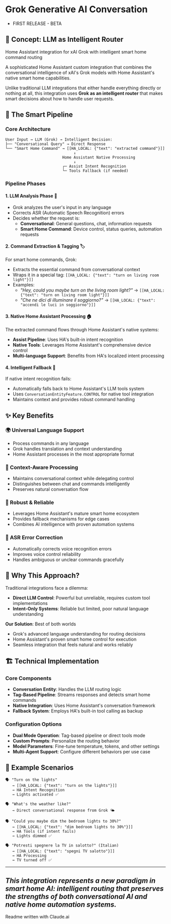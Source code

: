 # Grok Generative AI Conversation 
- FIRST RELEASE - BETA
## 🎯 Concept: LLM as Intelligent Router
Home Assistant integration for xAI Grok with intelligent smart home command routing

A sophisticated Home Assistant custom integration that combines the conversational intelligence of xAI's Grok models with Home Assistant's native smart home capabilities.


Unlike traditional LLM integrations that either handle everything directly or nothing at all, this integration uses **Grok as an intelligent router** that makes smart decisions about how to handle user requests.

## 🔄 The Smart Pipeline

### Core Architecture

```
User Input → LLM (Grok) → Intelligent Decision:
├── "Conversational Query" → Direct Response
└── "Smart Home Command" → [[HA_LOCAL: {"text": "extracted command"}]]
                              ↓
                         Home Assistant Native Processing
                              ↓
                         ┌─ Assist Intent Recognition
                         └─ Tools Fallback (if needed)
```

### Pipeline Phases

#### 1. **LLM Analysis Phase** 🧠
- Grok analyzes the user's input in any language
- Corrects ASR (Automatic Speech Recognition) errors
- Decides whether the request is:
  - **Conversational**: General questions, chat, information requests
  - **Smart Home Command**: Device control, status queries, automation requests

#### 2. **Command Extraction & Tagging** 🏷️
For smart home commands, Grok:
- Extracts the essential command from conversational context
- Wraps it in a special tag: `[[HA_LOCAL: {"text": "turn on living room light"}]]`
- Examples:
  - *"Hey, could you maybe turn on the living room light?"* → `[[HA_LOCAL: {"text": "turn on living room light"}]]`
  - *"Che ne dici di illuminare il soggiorno?"* → `[[HA_LOCAL: {"text": "accendi le luci in soggiorno"}]]`

#### 3. **Native Home Assistant Processing** 🏠
The extracted command flows through Home Assistant's native systems:
- **Assist Pipeline**: Uses HA's built-in intent recognition
- **Native Tools**: Leverages Home Assistant's comprehensive device control
- **Multi-language Support**: Benefits from HA's localized intent processing

#### 4. **Intelligent Fallback** 🔧
If native intent recognition fails:
- Automatically falls back to Home Assistant's LLM tools system
- Uses `ConversationEntityFeature.CONTROL` for native tool integration
- Maintains context and provides robust command handling

## ✨ Key Benefits

### **🌍 Universal Language Support**
- Process commands in any language
- Grok handles translation and context understanding
- Home Assistant processes in the most appropriate format

### **🎯 Context-Aware Processing**
- Maintains conversational context while delegating control
- Distinguishes between chat and commands intelligently
- Preserves natural conversation flow

### **🔧 Robust & Reliable**
- Leverages Home Assistant's mature smart home ecosystem
- Provides fallback mechanisms for edge cases
- Combines AI intelligence with proven automation systems

### **🎵 ASR Error Correction**
- Automatically corrects voice recognition errors
- Improves voice control reliability
- Handles ambiguous or unclear commands gracefully

## 🚀 Why This Approach?

Traditional integrations face a dilemma:
- **Direct LLM Control**: Powerful but unreliable, requires custom tool implementations
- **Intent-Only Systems**: Reliable but limited, poor natural language understanding

**Our Solution**: Best of both worlds
- Grok's advanced language understanding for routing decisions
- Home Assistant's proven smart home control for execution
- Seamless integration that feels natural and works reliably

## 🏗️ Technical Implementation

### Core Components
- **Conversation Entity**: Handles the LLM routing logic
- **Tag-Based Pipeline**: Streams responses and detects smart home commands
- **Native Integration**: Uses Home Assistant's conversation framework
- **Fallback System**: Employs HA's built-in tool calling as backup

### Configuration Options
- **Dual Mode Operation**: Tag-based pipeline or direct tools mode
- **Custom Prompts**: Personalize the routing behavior
- **Model Parameters**: Fine-tune temperature, tokens, and other settings
- **Multi-Agent Support**: Configure different behaviors per use case

## 🎪 Example Scenarios

```
🗣️ "Turn on the lights"
   → [[HA_LOCAL: {"text": "turn on the lights"}]]
   → HA Intent Recognition
   → Lights activated ✅

🗣️ "What's the weather like?"
   → Direct conversational response from Grok 🌤️

🗣️ "Could you maybe dim the bedroom lights to 30%?"
   → [[HA_LOCAL: {"text": "dim bedroom lights to 30%"}]]
   → HA Tools (if intent fails)
   → Lights dimmed ✅

🗣️ "Potresti spegnere la TV in salotto?" (Italian)
   → [[HA_LOCAL: {"text": "spegni TV salotto"}]]
   → HA Processing
   → TV turned off ✅
```

---

*This integration represents a new paradigm in smart home AI: intelligent routing that preserves the strengths of both conversational AI and native home automation systems.*
---
Readme written with Claude.ai
